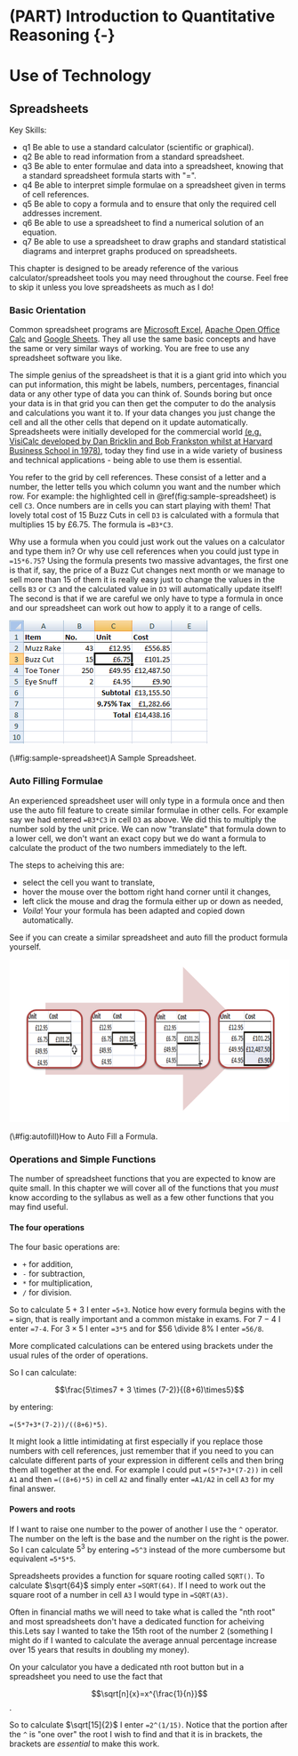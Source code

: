 # (PART) Introduction to Quantitative Reasoning {-}

# Use of Technology

## Spreadsheets

Key Skills:

- q1 Be able to use a standard calculator (scientific or graphical). 
- q2 Be able to read information from a standard spreadsheet.
- q3 Be able to enter formulae and data into a spreadsheet, knowing that a standard spreadsheet formula starts with "=".
- q4 Be able to interpret simple formulae on a spreadsheet given in terms of cell references.
- q5 Be able to copy a formula and to ensure that only the required cell addresses increment.
- q6 Be able to use a spreadsheet to find a numerical solution of an equation.
- q7 Be able to use a spreadsheet to draw graphs and standard statistical diagrams and interpret graphs produced on spreadsheets.

This chapter is designed to be  aready reference of the various calculator/spreadsheet tools you may need throughout the course. Feel free to skip it unless you love spreadsheets as much as I do!

### Basic Orientation

Common spreadsheet programs are [Microsoft Excel](https://office.live.com/start/Excel.aspx), [Apache Open Office Calc](https://www.openoffice.org/) and [Google Sheets](https://www.google.com/sheets/about/). They all use the same basic concepts and have the same or very similar ways of working. You are free to use any spreadsheet software you like.

The simple genius of the spreadsheet is that it is a giant grid into which you can put information, this might be labels, numbers, percentages, financial data or any other type of data you can think of. Sounds boring but once your data is in that grid you can then get the computer to do the analysis and calculations you want it to. If your data changes you just change the cell and all the other cells that depend on it update automatically. Spreadsheets were initially developed for the commercial world [(e.g. VisiCalc developed by Dan Bricklin and Bob Frankston whilst at Harvard Business School in 1978)](http://news.harvard.edu/gazette/story/2012/03/a-vision-of-the-computing-future/), today they find use in a wide variety of business and technical applications - being able to use them is essential.

You refer to the grid by cell references. These consist of a letter and a number, the letter tells you which column you want and the number which row. For example: the highlighted cell in \@ref(fig:sample-spreadsheet) is cell `C3`. Once numbers are in cells you can start playing with them! That lovely total cost of 15 Buzz Cuts in cell `D3` is calculated with a formula that multiplies 15 by £6.75. The formula is `=B3*C3`. 

Why use a formula when you could just work out the values on a calculator and type them in? Or why use cell references when you could just type in `=15*6.75`? Using the formula presents two massive advantages, the first one is that if, say, the price of a Buzz Cut changes next month or we manage to sell more than 15 of them it is really easy just to change the values in the cells `B3` or `C3` and the calculated value in `D3` will automatically update itself! The second is that if we are careful we only have to type a formula in once and our spreadsheet can work out how to apply it to a range of cells.

<div class="figure">
<img src="./images/02-01-spreadsheet.png" alt="A Sample Spreadsheet."  />
<p class="caption">(\#fig:sample-spreadsheet)A Sample Spreadsheet.</p>
</div>

### Auto Filling Formulae

An experienced spreadsheet user will only type in a formula once and then use the auto fill feature to create similar formulae in other cells. For example say we had entered `=B3*C3` in cell `D3` as above. We did this to multiply the number sold by the unit price. We can now "translate" that formula down to a lower cell, we don't want an exact copy but we do want a formula to calculate the product of the two numbers immediately to the left.

The steps to acheiving this are:

- select the cell you want to translate,
- hover the mouse over the bottom right hand corner until it changes,
- left click the mouse and drag the formula either up or down as needed,
- *Voila*! Your your formula has been adapted and copied down automatically.

See if you can create a similar spreadsheet and auto fill the product formula yourself.

<div class="figure">
<img src="./images/02-02-spreadsheet.png" alt="How to Auto Fill a Formula."  />
<p class="caption">(\#fig:autofill)How to Auto Fill a Formula.</p>
</div>

### Operations and Simple Functions

The number of spreadsheet functions that you are expected to know are quite small. In this chapter we will cover all of the functions that you *must* know according to the syllabus as well as a few other functions that you may find useful.

#### The four operations

The four basic operations are:

- `+` for addition,
- `-` for subtraction,
- `*` for multiplication,
- `/` for division.

So to calculate $5+3$ I enter `=5+3`. Notice how every formula begins with the `=` sign, that is really important and a common mistake in exams. For $7-4$ I enter `=7-4`. For $3\times5$ I enter `=3*5` and for $56 \divide 8% I enter `=56/8`.

More complicated calculations can be entered using brackets under the usual rules of the order of operations.

So I can calculate:

$$\frac{5\times7 + 3 \times (7-2)}{(8+6)\times5}$$

by entering:

`=(5*7+3*(7-2))/((8+6)*5)`.

It might look a little intimidating at first especially if you replace those numbers with cell references, just remember that if you need to you can calculate different parts of your expression in different cells and then bring them all together at the end. For example I could put `=(5*7+3*(7-2))` in cell `A1` and then `=((8+6)*5)` in cell `A2` and finally enter `=A1/A2` in cell `A3` for my final answer.

#### Powers and roots

If I want to raise one number to the power of another I use the `^` operator. The number on the left is the base and the number on the right is the power. So I can calculate $5^3$ by entering `=5^3` instead of the more cumbersome but equivalent `=5*5*5`.

Spreadsheets provides a function for square rooting called `SQRT()`. To calculate $\sqrt{64}$ simply enter `=SQRT(64)`. If I need to work out the square root of a number in cell `A3` I would type in `=SQRT(A3)`.

Often in financial maths we will need to take what is called the "nth root" and most spreadsheets don't have a dedicated function for acheiving this.Lets say I wanted to take the 15th root of the number 2 (something I might do if I wanted to calculate the average annual percentage increase over 15 years that results in doubling my money).

On your calculator you have  a dedicated nth root button but in a spreadsheet you need to use the fact that

$$\sqrt[n]{x}=x^{\frac{1}{n}}$$.

So to calculate $\sqrt[15]{2}$ I enter `=2^(1/15)`. Notice that the portion after the `^` is "one over" the root I wish to find and that it is in brackets, the brackets are *essential* to make this work.
